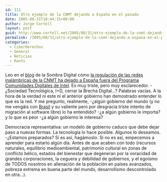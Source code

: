 ```yaml
---
id: 111
title: Otro ejemplo de la CNMT dejando a España en el pasado
date: 2005-08-31T10:44:15+00:00
author: Jorge Cortell
layout: post
guid: http://www.cortell.net/2005/08/31/otro-ejemplo-de-la-cnmt-dejando-a-espana-en-el-pasado/
permalink: /2005/08/31/otro-ejemplo-de-la-cnmt-dejando-a-espana-en-el-pasado/
categories:
  - CiberDerechos
  - General
  - Noticias
  - Rants
---
```

Leo en el [blog](http://sombra.lamatriz.org) de la Sombra Digital cómo [la regulación de las redes inalámbricas de la CNMT ha dejado a España fuera del Programa Comunidades Digitales de Intel](http://sombra.lamatriz.org/soluciones-para-transformar-los-gobiernos). Es muy triste, pero muy esclarecedor. -¿Sociedad Tecnológica, I+D, cerrar la Brecha Digital...? Palabras vací­as. A la hora de la verdad ni este ni el anterior gobierno han demostrado entender lo que es la red. Y me pregunto, realmente, -¿algún gobierno del mundo (y no me vengáis con [Brasil](http://www.noticiasdot.com/publicaciones/2005/0805/3008/noticias/noticias_300805-01.htm) y su valiente pero por desgracia triste intento de migración al software libre) lo ha entendido? -¿a algún gobierno le importa? y lo que es peor -¿a algún gobierno le interesa?

Democracia representativa: un modelo de gobierno caduco que debe dejar paso a nuevas formas. La tecnologí­a lo hace posible. Algunos lo deseamos. -¿Estamos preparados? Si es así­, hagámoslo. Si no es así­, empecemos a aprender para estarlo algún dí­a. Antes de que acaben con todo (recursos naturales, equilibrio medioambiental, patrimonio cultural en zonas de conflicto bélico, estados del bienestar que degeneran por la voracidad de grandes corporaciones, la ceguera y debilidad de gobiernos, y el egoí­smo de TODOS nosotros en alienación de la población en paí­ses avanzados, pobreza extrema en buena parte del mundo, desarrollismo descontrolado en otra...).